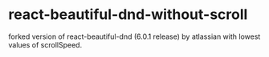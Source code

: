 # react-beautiful-dnd-without-scroll

forked version of react-beautiful-dnd (6.0.1 release) by atlassian with lowest values of scrollSpeed.
